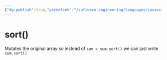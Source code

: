 ```yaml
---
{"dg-publish":true,"permalink":"/software-engineering/languages/javascript/sort/","tags":["code/javascript"],"created":"2023-07-26T06:51:24.175-05:00","updated":"2023-09-05T14:40:54.275-05:00"}
---
```


# sort()

Mutates the original array so instead of `sum = sum.sort()` we can just write `sum.sort()`